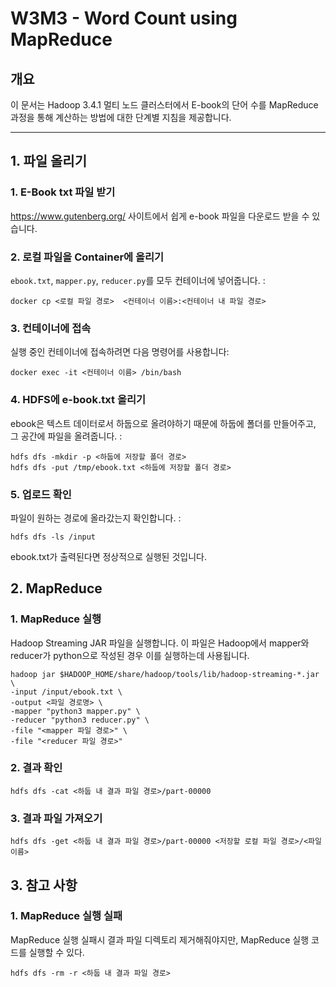# W3M3 - Word Count using MapReduce

## 개요

이 문서는 Hadoop 3.4.1 멀티 노드 클러스터에서 E-book의 단어 수를 MapReduce 과정을 통해 계산하는 방법에 대한 단계별 지침을 제공합니다.

---

## 1. 파일 올리기

### 1. E-Book txt 파일 받기
https://www.gutenberg.org/ 사이트에서 쉽게 e-book 파일을 다운로드 받을 수 있습니다.

### 2. 로컬 파일을 Container에 올리기

`ebook.txt`, `mapper.py`, `reducer.py`를 모두 컨테이너에 넣어줍니다. :

    docker cp <로컬 파일 경로>  <컨테이너 이름>:<컨테이너 내 파일 경로>

### 3. 컨테이너에 접속
실행 중인 컨테이너에 접속하려면 다음 명령어를 사용합니다:

    docker exec -it <컨테이너 이름> /bin/bash

### 4. HDFS에 e-book.txt 올리기

ebook은 텍스트 데이터로서 하둡으로 올려야하기 때문에 하둡에 폴더를 만들어주고, 그 공간에 파일을 올려줍니다. :

    hdfs dfs -mkdir -p <하둡에 저장할 폴더 경로>
    hdfs dfs -put /tmp/ebook.txt <하둡에 저장할 폴더 경로>

### 5. 업로드 확인
파일이 원하는 경로에 올라갔는지 확인합니다. :

    hdfs dfs -ls /input

ebook.txt가 출력된다면 정상적으로 실행된 것입니다.

## 2. MapReduce

### 1. MapReduce 실행
Hadoop Streaming JAR 파일을 실행합니다. 이 파일은 Hadoop에서 mapper와 reducer가 python으로 작성된 경우 이를 실행하는데 사용됩니다.

    hadoop jar $HADOOP_HOME/share/hadoop/tools/lib/hadoop-streaming-*.jar \
    -input /input/ebook.txt \
    -output <파일 경로명> \
    -mapper "python3 mapper.py" \
    -reducer "python3 reducer.py" \
    -file "<mapper 파일 경로>" \
    -file "<reducer 파일 경로>"

### 2. 결과 확인

    hdfs dfs -cat <하둡 내 결과 파일 경로>/part-00000

### 3. 결과 파일 가져오기

    hdfs dfs -get <하둡 내 결과 파일 경로>/part-00000 <저장할 로컬 파일 경로>/<파일 이름>

## 3. 참고 사항

### 1. MapReduce 실행 실패 
MapReduce 실행 실패시 결과 파일 디렉토리 제거해줘야지만, MapReduce 실행 코드를 실행할 수 있다.

    hdfs dfs -rm -r <하둡 내 결과 파일 경로>